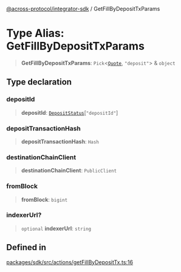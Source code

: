 [@across-protocol/integrator-sdk](../README.md) / GetFillByDepositTxParams

# Type Alias: GetFillByDepositTxParams

> **GetFillByDepositTxParams**: `Pick`\<[`Quote`](Quote.md), `"deposit"`\> & `object`

## Type declaration

### depositId

> **depositId**: [`DepositStatus`](DepositStatus.md)\[`"depositId"`\]

### depositTransactionHash

> **depositTransactionHash**: `Hash`

### destinationChainClient

> **destinationChainClient**: `PublicClient`

### fromBlock

> **fromBlock**: `bigint`

### indexerUrl?

> `optional` **indexerUrl**: `string`

## Defined in

[packages/sdk/src/actions/getFillByDepositTx.ts:16](https://github.com/across-protocol/toolkit/blob/fa61c35c7597804e093096de254dbc326f096003/packages/sdk/src/actions/getFillByDepositTx.ts#L16)

